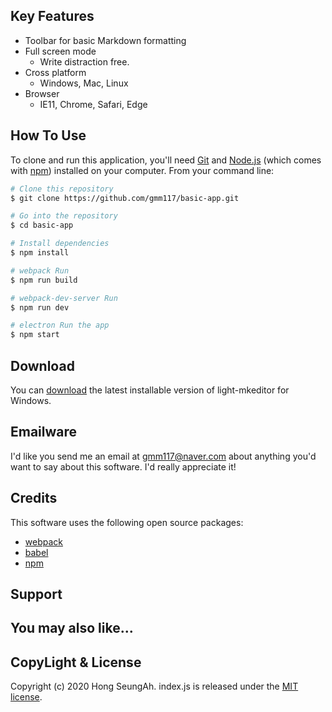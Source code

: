 ## Key Features

* Toolbar for basic Markdown formatting
* Full screen mode
  - Write distraction free.
* Cross platform
  - Windows, Mac, Linux
* Browser
  - IE11, Chrome, Safari, Edge

## How To Use

To clone and run this application, you'll need [Git](https://git-scm.com) and [Node.js](https://nodejs.org/en/download/) (which comes with [npm](http://npmjs.com)) installed on your computer. From your command line:

```bash
# Clone this repository
$ git clone https://github.com/gmm117/basic-app.git

# Go into the repository
$ cd basic-app

# Install dependencies
$ npm install

# webpack Run
$ npm run build

# webpack-dev-server Run
$ npm run dev

# electron Run the app 
$ npm start
```


## Download

You can [download](https://github.com/gmm117/basic-app) the latest installable version of light-mkeditor for Windows.

## Emailware

I'd like you send me an email at <gmm117@naver.com> about anything you'd want to say about this software. I'd really appreciate it!
## Credits

This software uses the following open source packages:

- [webpack](https://webpack.js.org/)
- [babel](https://babeljs.io/)
- [npm](https://www.npmjs.com/)

## Support

## You may also like...

## CopyLight & License

Copyright (c) 2020 Hong SeungAh. index.js is released under the [MIT license](https://opensource.org/licenses/MIT).